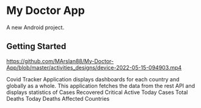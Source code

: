 # My Doctor App

A new Android project.

## Getting Started


https://github.com/MArslan88/My-Doctor-App/blob/master/activities_designs/device-2022-05-15-094903.mp4

Covid Tracker Application displays dashboards for each country and globally as a whole. This application fetches the data from the rest API and displays statistics of
Cases
Recovered
Critical
Active
Today Cases
Total Deaths
Today Deaths
Affected Countries